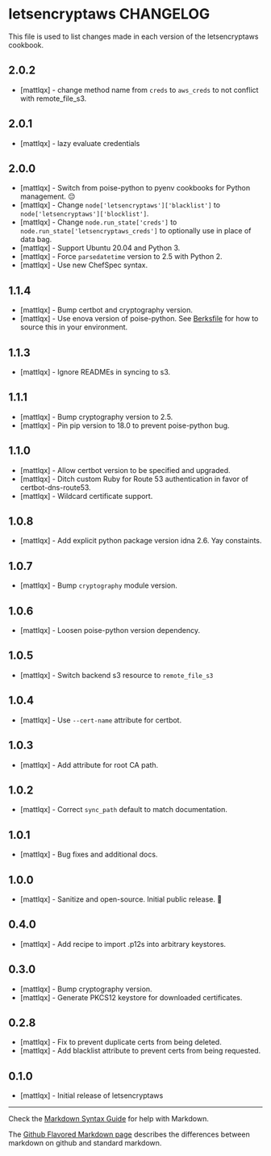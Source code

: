 # letsencryptaws CHANGELOG

This file is used to list changes made in each version of the letsencryptaws cookbook.

## 2.0.2
- [mattlqx] - change method name from `creds` to `aws_creds` to not conflict with remote_file_s3.

## 2.0.1
- [mattlqx] - lazy evaluate credentials

## 2.0.0
- [mattlqx] - Switch from poise-python to pyenv cookbooks for Python management. 😔
- [mattlqx] - Change `node['letsencryptaws']['blacklist']` to `node['letsencryptaws']['blocklist']`.
- [mattlqx] - Change `node.run_state['creds']` to `node.run_state['letsencryptaws_creds']` to optionally use in place of data bag.
- [mattlqx] - Support Ubuntu 20.04 and Python 3.
- [mattlqx] - Force `parsedatetime` version to 2.5 with Python 2.
- [mattlqx] - Use new ChefSpec syntax.

## 1.1.4
- [mattlqx] - Bump certbot and cryptography version.
- [mattlqx] - Use enova version of poise-python. See [Berksfile](Berksfile) for how to source this in your environment.

## 1.1.3
- [mattlqx] - Ignore READMEs in syncing to s3.

## 1.1.1
- [mattlqx] - Bump cryptography version to 2.5.
- [mattlqx] - Pin pip version to 18.0 to prevent poise-python bug.

## 1.1.0
- [mattlqx] - Allow certbot version to be specified and upgraded.
- [mattlqx] - Ditch custom Ruby for Route 53 authentication in favor of certbot-dns-route53.
- [mattlqx] - Wildcard certificate support.

## 1.0.8
- [mattlqx] - Add explicit python package version idna 2.6. Yay constaints.

## 1.0.7
- [mattlqx] - Bump `cryptography` module version.

## 1.0.6
- [mattlqx] - Loosen poise-python version dependency.

## 1.0.5
- [mattlqx] - Switch backend s3 resource to `remote_file_s3`

## 1.0.4
- [mattlqx] - Use `--cert-name` attribute for certbot.

## 1.0.3
- [mattlqx] - Add attribute for root CA path.

## 1.0.2
- [mattlqx] - Correct `sync_path` default to match documentation.

## 1.0.1
- [mattlqx] - Bug fixes and additional docs.

## 1.0.0
- [mattlqx] - Sanitize and open-source. Initial public release. 🎉

## 0.4.0
- [mattlqx] - Add recipe to import .p12s into arbitrary keystores.

## 0.3.0
- [mattlqx] - Bump cryptography version.
- [mattlqx] - Generate PKCS12 keystore for downloaded certificates.

## 0.2.8
- [mattlqx] - Fix to prevent duplicate certs from being deleted.
- [mattlqx] - Add blacklist attribute to prevent certs from being requested.

## 0.1.0
- [mattlqx] - Initial release of letsencryptaws

- - -
Check the [Markdown Syntax Guide](http://daringfireball.net/projects/markdown/syntax) for help with Markdown.

The [Github Flavored Markdown page](http://github.github.com/github-flavored-markdown/) describes the differences between markdown on github and standard markdown.
